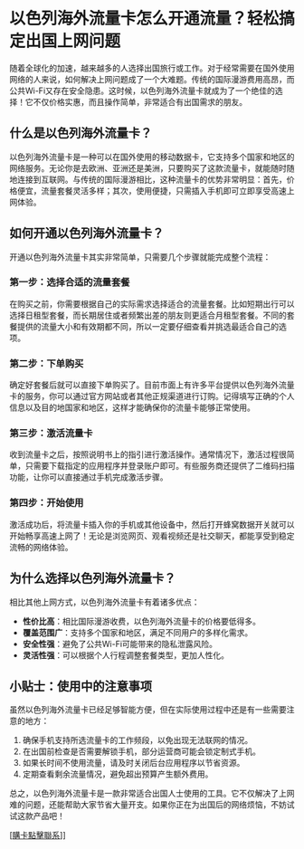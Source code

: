 # 以色列海外流量卡怎么开通流量？轻松搞定出国上网问题

随着全球化的加速，越来越多的人选择出国旅行或工作。对于经常需要在国外使用网络的人来说，如何解决上网问题成了一个大难题。传统的国际漫游费用高昂，而公共Wi-Fi又存在安全隐患。这时候，以色列海外流量卡就成为了一个绝佳的选择！它不仅价格实惠，而且操作简单，非常适合有出国需求的朋友。

## 什么是以色列海外流量卡？

以色列海外流量卡是一种可以在国外使用的移动数据卡，它支持多个国家和地区的网络服务。无论你是去欧洲、亚洲还是美洲，只要购买了这款流量卡，就能随时随地连接到互联网。与传统的国际漫游相比，这种流量卡的优势非常明显：首先，价格便宜，流量套餐灵活多样；其次，使用便捷，只需插入手机即可立即享受高速上网体验。

## 如何开通以色列海外流量卡？

开通以色列海外流量卡其实非常简单，只需要几个步骤就能完成整个流程：

### 第一步：选择合适的流量套餐
在购买之前，你需要根据自己的实际需求选择适合的流量套餐。比如短期出行可以选择日租型套餐，而长期居住或者频繁出差的朋友则更适合月租型套餐。不同的套餐提供的流量大小和有效期都不同，所以一定要仔细查看并挑选最适合自己的选项。

### 第二步：下单购买
确定好套餐后就可以直接下单购买了。目前市面上有许多平台提供以色列海外流量卡的服务，你可以通过官方网站或者其他正规渠道进行订购。记得填写正确的个人信息以及目的地国家和地区，这样才能确保你的流量卡能够正常使用。

### 第三步：激活流量卡
收到流量卡之后，按照说明书上的指引进行激活操作。通常情况下，激活过程很简单，只需要下载指定的应用程序并登录账户即可。有些服务商还提供了二维码扫描功能，让你可以直接通过手机完成激活步骤。

### 第四步：开始使用
激活成功后，将流量卡插入你的手机或其他设备中，然后打开蜂窝数据开关就可以开始畅享高速上网了！无论是浏览网页、观看视频还是社交聊天，都能享受到稳定流畅的网络体验。

## 为什么选择以色列海外流量卡？

相比其他上网方式，以色列海外流量卡有着诸多优点：

- **性价比高**：相比国际漫游收费，以色列海外流量卡的价格要低得多。
- **覆盖范围广**：支持多个国家和地区，满足不同用户的多样化需求。
- **安全性强**：避免了公共Wi-Fi可能带来的隐私泄露风险。
- **灵活性强**：可以根据个人行程调整套餐类型，更加人性化。

## 小贴士：使用中的注意事项

虽然以色列海外流量卡已经足够智能方便，但在实际使用过程中还是有一些需要注意的地方：

1. 确保手机支持所选流量卡的工作频段，以免出现无法联网的情况。
2. 在出国前检查是否需要解锁手机，部分运营商可能会锁定制式手机。
3. 如果长时间不使用流量，请及时关闭后台应用程序以节省资源。
4. 定期查看剩余流量情况，避免超出预算产生额外费用。

总之，以色列海外流量卡是一款非常适合出国人士使用的工具。它不仅解决了上网难的问题，还能帮助大家节省大量开支。如果你正在为出国后的网络烦恼，不妨试试这款产品吧！

[[購卡點擊聯系](https://t.me/s/esim1088)]]